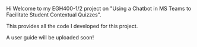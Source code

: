Hi Welcome to my EGH400-1/2 project on "Using a Chatbot in MS Teams to Facilitate
Student Contextual Quizzes".

This provides all the code I developed for this project. 

A user guide will be uploaded soon!
